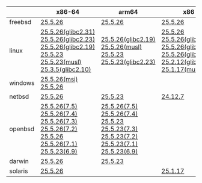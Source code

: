 ||x86-64|arm64|x86|ppc64le|armv7|armel|
| --- | --- | --- | --- | --- | --- | --- |
|freebsd|[25.5.26](https://github.com/roswell/sbcl_head/releases/download/25.5.26/sbcl-25.5.26-x86-64-freebsd-binary.tar.bz2)<br />|[25.5.26](https://github.com/roswell/sbcl_head/releases/download/25.5.26/sbcl-25.5.26-arm64-freebsd-binary.tar.bz2)<br />|[25.5.26](https://github.com/roswell/sbcl_head/releases/download/25.5.26/sbcl-25.5.26-x86-freebsd-binary.tar.bz2)<br />||||
|linux|[25.5.26(glibc2.31)](https://github.com/roswell/sbcl_head/releases/download/25.5.26/sbcl-25.5.26-x86-64-linux-glibc2.31-binary.tar.bz2)<br />[25.5.26(glibc2.23)](https://github.com/roswell/sbcl_head/releases/download/25.5.26/sbcl-25.5.26-x86-64-linux-glibc2.23-binary.tar.bz2)<br />[25.5.26(glibc2.19)](https://github.com/roswell/sbcl_head/releases/download/25.5.26/sbcl-25.5.26-x86-64-linux-glibc2.19-binary.tar.bz2)<br />[25.5.23](https://github.com/roswell/sbcl_head/releases/download/25.5.23/sbcl-25.5.23-x86-64-linux-binary.tar.bz2)<br />[25.5.23(musl)](https://github.com/roswell/sbcl_head/releases/download/25.5.23/sbcl-25.5.23-x86-64-linux-musl-binary.tar.bz2)<br />[25.3.5(glibc2.10)](https://github.com/roswell/sbcl_head/releases/download/25.3.5/sbcl-25.3.5-x86-64-linux-glibc2.10-binary.tar.bz2)<br />|[25.5.26(glibc2.19)](https://github.com/roswell/sbcl_head/releases/download/25.5.26/sbcl-25.5.26-arm64-linux-glibc2.19-binary.tar.bz2)<br />[25.5.26(musl)](https://github.com/roswell/sbcl_head/releases/download/25.5.26/sbcl-25.5.26-arm64-linux-musl-binary.tar.bz2)<br />[25.5.23](https://github.com/roswell/sbcl_head/releases/download/25.5.23/sbcl-25.5.23-arm64-linux-binary.tar.bz2)<br />[25.5.23(glibc2.23)](https://github.com/roswell/sbcl_head/releases/download/25.5.23/sbcl-25.5.23-arm64-linux-glibc2.23-binary.tar.bz2)<br />|[25.5.26](https://github.com/roswell/sbcl_head/releases/download/25.5.26/sbcl-25.5.26-x86-linux-binary.tar.bz2)<br />[25.5.26(glibc2.31)](https://github.com/roswell/sbcl_head/releases/download/25.5.26/sbcl-25.5.26-x86-linux-glibc2.31-binary.tar.bz2)<br />[25.5.26(glibc2.23)](https://github.com/roswell/sbcl_head/releases/download/25.5.26/sbcl-25.5.26-x86-linux-glibc2.23-binary.tar.bz2)<br />[25.5.26(glibc2.19)](https://github.com/roswell/sbcl_head/releases/download/25.5.26/sbcl-25.5.26-x86-linux-glibc2.19-binary.tar.bz2)<br />[25.2.12(glibc2.10)](https://github.com/roswell/sbcl_head/releases/download/25.2.12/sbcl-25.2.12-x86-linux-glibc2.10-binary.tar.bz2)<br />[25.1.17(musl)](https://github.com/roswell/sbcl_head/releases/download/25.1.17/sbcl-25.1.17-x86-linux-musl-binary.tar.bz2)<br />|[25.5.26](https://github.com/roswell/sbcl_head/releases/download/25.5.26/sbcl-25.5.26-ppc64le-linux-binary.tar.bz2)<br />[25.5.26(glibc2.23)](https://github.com/roswell/sbcl_head/releases/download/25.5.26/sbcl-25.5.26-ppc64le-linux-glibc2.23-binary.tar.bz2)<br />[25.5.26(glibc2.19)](https://github.com/roswell/sbcl_head/releases/download/25.5.26/sbcl-25.5.26-ppc64le-linux-glibc2.19-binary.tar.bz2)<br />|[25.5.23](https://github.com/roswell/sbcl_head/releases/download/25.5.23/sbcl-25.5.23-armv7-linux-binary.tar.bz2)<br />|[25.1.17](https://github.com/roswell/sbcl_head/releases/download/25.1.17/sbcl-25.1.17-armel-linux-binary.tar.bz2)<br />|
|windows|[25.5.26(msi)](https://github.com/roswell/sbcl_head/releases/download/25.5.26/sbcl-25.5.26-x86-64-windows-binary.msi)<br />[25.5.26](https://github.com/roswell/sbcl_head/releases/download/25.5.26/sbcl-25.5.26-x86-64-windows-binary.tar.bz2)<br />||||||
|netbsd|[25.5.26](https://github.com/roswell/sbcl_head/releases/download/25.5.26/sbcl-25.5.26-x86-64-netbsd-binary.tar.bz2)<br />|[25.5.23](https://github.com/roswell/sbcl_head/releases/download/25.5.23/sbcl-25.5.23-arm64-netbsd-binary.tar.bz2)<br />|[24.12.7](https://github.com/roswell/sbcl_head/releases/download/24.12.7/sbcl-24.12.7-x86-netbsd-binary.tar.bz2)<br />||||
|openbsd|[25.5.26(7.5)](https://github.com/roswell/sbcl_head/releases/download/25.5.26/sbcl-25.5.26-x86-64-openbsd-7.5-binary.tar.bz2)<br />[25.5.26(7.4)](https://github.com/roswell/sbcl_head/releases/download/25.5.26/sbcl-25.5.26-x86-64-openbsd-7.4-binary.tar.bz2)<br />[25.5.26(7.3)](https://github.com/roswell/sbcl_head/releases/download/25.5.26/sbcl-25.5.26-x86-64-openbsd-7.3-binary.tar.bz2)<br />[25.5.26(7.2)](https://github.com/roswell/sbcl_head/releases/download/25.5.26/sbcl-25.5.26-x86-64-openbsd-7.2-binary.tar.bz2)<br />[25.5.26](https://github.com/roswell/sbcl_head/releases/download/25.5.26/sbcl-25.5.26-x86-64-openbsd-binary.tar.bz2)<br />[25.5.26(7.1)](https://github.com/roswell/sbcl_head/releases/download/25.5.26/sbcl-25.5.26-x86-64-openbsd-7.1-binary.tar.bz2)<br />[25.5.23(6.9)](https://github.com/roswell/sbcl_head/releases/download/25.5.23/sbcl-25.5.23-x86-64-openbsd-6.9-binary.tar.bz2)<br />|[25.5.26(7.5)](https://github.com/roswell/sbcl_head/releases/download/25.5.26/sbcl-25.5.26-arm64-openbsd-7.5-binary.tar.bz2)<br />[25.5.26(7.4)](https://github.com/roswell/sbcl_head/releases/download/25.5.26/sbcl-25.5.26-arm64-openbsd-7.4-binary.tar.bz2)<br />[25.5.23](https://github.com/roswell/sbcl_head/releases/download/25.5.23/sbcl-25.5.23-arm64-openbsd-binary.tar.bz2)<br />[25.5.23(7.3)](https://github.com/roswell/sbcl_head/releases/download/25.5.23/sbcl-25.5.23-arm64-openbsd-7.3-binary.tar.bz2)<br />[25.5.23(7.2)](https://github.com/roswell/sbcl_head/releases/download/25.5.23/sbcl-25.5.23-arm64-openbsd-7.2-binary.tar.bz2)<br />[25.5.23(7.1)](https://github.com/roswell/sbcl_head/releases/download/25.5.23/sbcl-25.5.23-arm64-openbsd-7.1-binary.tar.bz2)<br />[25.5.23(6.9)](https://github.com/roswell/sbcl_head/releases/download/25.5.23/sbcl-25.5.23-arm64-openbsd-6.9-binary.tar.bz2)<br />|||||
|darwin|[25.5.26](https://github.com/roswell/sbcl_head/releases/download/25.5.26/sbcl-25.5.26-x86-64-darwin-binary.tar.bz2)<br />|[25.5.23](https://github.com/roswell/sbcl_head/releases/download/25.5.23/sbcl-25.5.23-arm64-darwin-binary.tar.bz2)<br />|||||
|solaris|[25.5.26](https://github.com/roswell/sbcl_head/releases/download/25.5.26/sbcl-25.5.26-x86-64-solaris-binary.tar.bz2)<br />||[25.1.17](https://github.com/roswell/sbcl_head/releases/download/25.1.17/sbcl-25.1.17-x86-solaris-binary.tar.bz2)<br />||||
